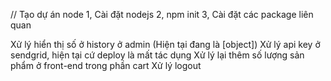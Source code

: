 // Tạo dự án node
1, Cài đặt nodejs
2, npm init
3, Cài đặt các package liên quan

Xử lý hiển thị số ở history ở admin (Hiện tại đang là [object])
Xử lý api key ở sendgrid, hiện tại cứ deploy là mất tác dụng
Xử lý lại thêm số lượng sản phẩm ở front-end trong phần cart
Xử lý logout
